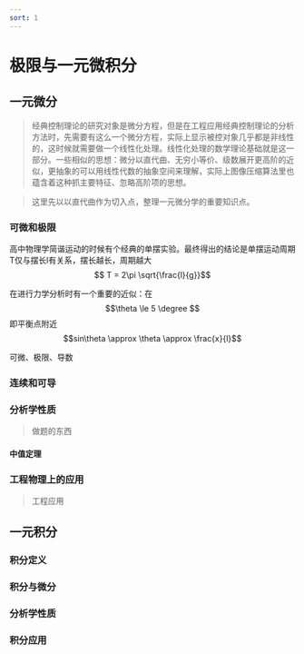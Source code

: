 ```yaml
---
sort: 1
---
```

# 极限与一元微积分
<!--一元微积分-->


## 一元微分

>经典控制理论的研究对象是微分方程，但是在工程应用经典控制理论的分析方法时，先需要有这么一个微分方程，实际上显示被控对象几乎都是非线性的，这时候就需要做一个线性化处理。线性化处理的数学理论基础就是这一部分。一些相似的思想：微分以直代曲、无穷小等价、级数展开更高阶的近似，更抽象的可以用线性代数的抽象空间来理解，实际上图像压缩算法里也蕴含着这种抓主要特征、忽略高阶项的思想。

>这里先以以直代曲作为切入点，整理一元微分学的重要知识点。

### 可微和极限

高中物理学简谐运动的时候有个经典的单摆实验。最终得出的结论是单摆运动周期T仅与摆长l有关系，摆长越长，周期越大$$ T = 2\pi \sqrt{\frac{l}{g}}$$

在进行力学分析时有一个重要的近似：在$$\theta \le 5 \degree $$即平衡点附近$$sin\theta \approx \theta \approx \frac{x}{l}$$

可微、极限、导数

### 连续和可导

>


### 分析学性质
>做题的东西

#### 中值定理





### 工程物理上的应用
>工程应用



## 一元积分

### 积分定义


### 积分与微分


### 分析学性质

### 积分应用



